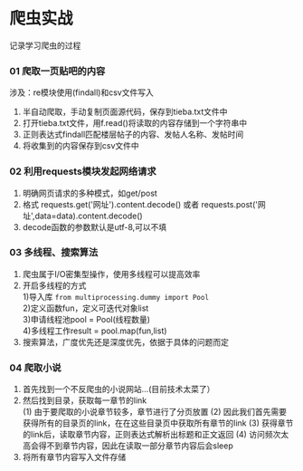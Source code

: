 # 爬虫实战
记录学习爬虫的过程
### 01 爬取一页贴吧的内容
涉及：re模块使用(findall)和csv文件写入
1. 半自动爬取，手动复制页面源代码，保存到tieba.txt文件中
2. 打开tieba.txt文件，用f.read()将读取的内容存储到一个字符串中
3. 正则表达式findall匹配楼层帖子的内容、发帖人名称、发帖时间
4. 将收集到的内容保存到csv文件中


### 02 利用requests模块发起网络请求
1. 明确网页请求的多种模式，如get/post
2. 格式 requests.get('网址').content.decode()  或者 requests.post('网址',data=data).content.decode()
3. decode函数的参数默认是utf-8,可以不填

### 03 多线程、搜索算法
1. 爬虫属于I/O密集型操作，使用多线程可以提高效率
2. 开启多线程的方式<br>
  1)导入库 `from multiprocessing.dummy import Pool`<br>
  2)定义函数fun，定义可迭代对象list<br>
  3)申请线程池pool = Pool(线程数量)<br>
  4)多线程工作result = pool.map(fun,list)<br>
3. 搜索算法，广度优先还是深度优先，依据于具体的问题而定

### 04 爬取小说
1. 首先找到一个不反爬虫的小说网站...(目前技术太菜了）
2. 然后找到目录，获取每一章节的link<br>
(1) 由于要爬取的小说章节较多，章节进行了分页放置
(2) 因此我们首先需要获得所有的目录页的link，在在这些目录页中获取所有章节的link
(3) 获得章节的link后，读取章节内容，正则表达式解析出标题和正文返回
(4) 访问频次太高会得不到章节内容，因此在读取一部分章节内容后会sleep
3. 将所有章节内容写入文件存储

